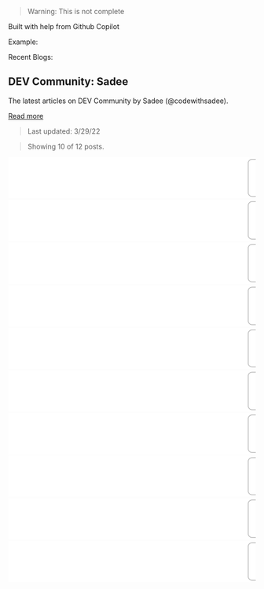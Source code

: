 > Warning: This is not complete

Built with help from Github Copilot

Example:

Recent Blogs:

<!-- blog-post-list:start -->
## DEV Community: Sadee

The latest articles on DEV Community by Sadee (@codewithsadee).

[Read more](https://dev.to/codewithsadee)
> Last updated: 3/29/22

> Showing 10 of 12 posts.

[![Build a Digital marketing agency landing page using HTML CSS JS](https://raw.githubusercontent.com/ErrorGamer2000/github-readme-blog-post-action/main/blog-post-list-output/DEV_Community__Sadee/Build_a_Digital_marketing_agency_landing_page_using_HTML_CSS_JS.svg)](https://dev.to/codewithsadee/build-a-digital-marketing-agency-landing-page-using-html-css-js-5cog)
[![How to build NFT Marketplace website using HTML CSS JS](https://raw.githubusercontent.com/ErrorGamer2000/github-readme-blog-post-action/main/blog-post-list-output/DEV_Community__Sadee/How_to_build_NFT_Marketplace_website_using_HTML_CSS_JS.svg)](https://dev.to/codewithsadee/how-to-build-nft-marketplace-website-using-html-css-js-kh7)
[![How to build Audio stream app landing page using HTML CSS JS](https://raw.githubusercontent.com/ErrorGamer2000/github-readme-blog-post-action/main/blog-post-list-output/DEV_Community__Sadee/How_to_build_Audio_stream_app_landing_page_using_HTML_CSS_JS.svg)](https://dev.to/codewithsadee/how-to-build-audio-stream-app-landing-page-using-html-css-js-1960)
[![How to build personal portfolio using HTML CSS JavaScript](https://raw.githubusercontent.com/ErrorGamer2000/github-readme-blog-post-action/main/blog-post-list-output/DEV_Community__Sadee/How_to_build_personal_portfolio_using_HTML_CSS_JavaScript.svg)](https://dev.to/codewithsadee/how-to-build-personal-portfolio-using-html-css-javascript-37e2)
[![Modern eCommerce website with HTML CSS JS 2022](https://raw.githubusercontent.com/ErrorGamer2000/github-readme-blog-post-action/main/blog-post-list-output/DEV_Community__Sadee/Modern_eCommerce_website_with_HTML_CSS_JS_2022.svg)](https://dev.to/codewithsadee/modern-ecommerce-website-with-html-css-js-2022-142i)
[![Personal Blog Website using HTML CSS JS](https://raw.githubusercontent.com/ErrorGamer2000/github-readme-blog-post-action/main/blog-post-list-output/DEV_Community__Sadee/Personal_Blog_Website_using_HTML_CSS_JS.svg)](https://dev.to/codewithsadee/personal-blog-website-using-html-css-js-2en2)
[![Restaurant Website with HTML CSS JS](https://raw.githubusercontent.com/ErrorGamer2000/github-readme-blog-post-action/main/blog-post-list-output/DEV_Community__Sadee/Restaurant_Website_with_HTML_CSS_JS.svg)](https://dev.to/codewithsadee/restaurant-website-with-html-css-js-3cel)
[![Sunnyside Landing Page using HTML CSS JS](https://raw.githubusercontent.com/ErrorGamer2000/github-readme-blog-post-action/main/blog-post-list-output/DEV_Community__Sadee/Sunnyside_Landing_Page_using_HTML_CSS_JS.svg)](https://dev.to/codewithsadee/sunnyside-landing-page-using-html-css-js-26aa)
[![Animated Education Website with HTML CSS JS](https://raw.githubusercontent.com/ErrorGamer2000/github-readme-blog-post-action/main/blog-post-list-output/DEV_Community__Sadee/Animated_Education_Website_with_HTML_CSS_JS.svg)](https://dev.to/codewithsadee/animated-education-website-with-html-css-js-3d8h)
[![How to Create Bank Landing Page HTML CSS JavaScript](https://raw.githubusercontent.com/ErrorGamer2000/github-readme-blog-post-action/main/blog-post-list-output/DEV_Community__Sadee/How_to_Create_Bank_Landing_Page_HTML_CSS_JavaScript.svg)](https://dev.to/codewithsadee/how-to-create-bank-landing-page-html-css-javascript-44n5)


<!-- blog-post-list:end -->
